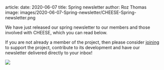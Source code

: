 article:
date: 2020-06-07
title: Spring newsletter 
author: Roz Thomas
image: images/2020-06-07-Spring-newsletter/CHEESE-Spring-newsletter.png

We have just released our spring newsletter to our members and those involved
with CHEESE, which you can read below. 

If you are not already a member of the project, then please consider
[joining](/membership) to support the project, contribute to its
development and have our newsletter delivered directly to your inbox!

<img class="img-fluid" src="{{url_for('.assets', filename='images/2020-06-07-Spring-newsletter/CHEESE-Spring-newsletter.png')}}">


